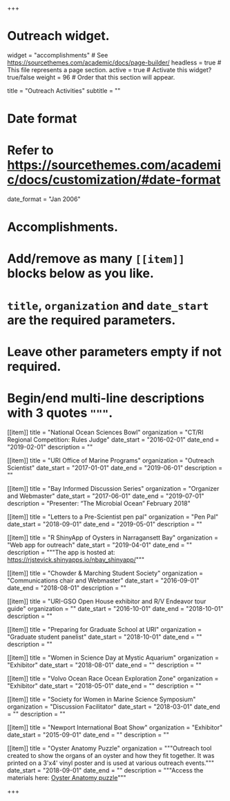 +++
# Outreach widget.
widget = "accomplishments"  # See https://sourcethemes.com/academic/docs/page-builder/
headless = true  # This file represents a page section.
active = true  # Activate this widget? true/false
weight = 96  # Order that this section will appear.

title = "Outreach Activities"
subtitle = ""

# Date format
#   Refer to https://sourcethemes.com/academic/docs/customization/#date-format
date_format = "Jan 2006"

# Accomplishments.
#   Add/remove as many `[[item]]` blocks below as you like.
#   `title`, `organization` and `date_start` are the required parameters.
#   Leave other parameters empty if not required.
#   Begin/end multi-line descriptions with 3 quotes `"""`.

[[item]]
  title = "National Ocean Sciences Bowl"
  organization = "CT/RI Regional Competition: Rules Judge"
  date_start = "2016-02-01"
  date_end = "2019-02-01"
  description = ""

[[item]]
  title = "URI Office of Marine Programs"
  organization = "Outreach Scientist"
  date_start = "2017-01-01"
  date_end = "2019-06-01"
  description = ""

[[item]]
  title = "Bay Informed Discussion Series"
  organization = "Organizer and Webmaster"
  date_start = "2017-06-01"
  date_end = "2019-07-01"
  description = "Presenter: “The Microbial Ocean” February 2018"

[[item]]
  title = "Letters to a Pre-Scientist pen pal"
  organization = "Pen Pal"
  date_start = "2018-09-01"
  date_end = "2019-05-01"
  description = ""
  
[[item]]
  title = "R ShinyApp of Oysters in Narragansett Bay"
  organization = "Web app for outreach"
  date_start = "2019-04-01"
  date_end = ""
  description = """The app is hosted at: <a href="google.com">https://rjstevick.shinyapps.io/nbay_shinyapp/</a>"""

[[item]]
  title = "Chowder & Marching Student Society"
  organization = "Communications chair and Webmaster"
  date_start = "2016-09-01"
  date_end = "2018-08-01"
  description = ""
  
[[item]]
  title = "URI-GSO Open House exhibitor and R/V Endeavor tour guide"
  organization = ""
  date_start = "2016-10-01"
  date_end = "2018-10-01"
  description = ""
  
[[item]]
  title = "Preparing for Graduate School at URI"
  organization = "Graduate student panelist"
  date_start = "2018-10-01"
  date_end = ""
  description = ""
  
[[item]]
  title = "Women in Science Day at Mystic Aquarium"
  organization = "Exhibitor"
  date_start = "2018-08-01"
  date_end = ""
  description = ""
  
[[item]]
  title = "Volvo Ocean Race Ocean Exploration Zone"
  organization = "Exhibitor"
  date_start = "2018-05-01"
  date_end = ""
  description = ""
  
[[item]]
  title = "Society for Women in Marine Science Symposium"
  organization = "Discussion Facilitator"
  date_start = "2018-03-01"
  date_end = ""
  description = ""
  
[[item]]
  title = "Newport International Boat Show"
  organization = "Exhibitor"
  date_start = "2015-09-01"
  date_end = ""
  description = ""
  
[[item]]
  title = "Oyster Anatomy Puzzle"
  organization = """Outreach tool created to show the organs of an oyster and how they fit together. It was printed on a 3'x4' vinyl poster and is used at various outreach events."""
  date_start = "2018-09-01"
  date_end = ""
  description = """Access the materials here: <a href="files/oysteranatomypuzzle_3636.pdf">Oyster Anatomy puzzle</a>"""


+++
